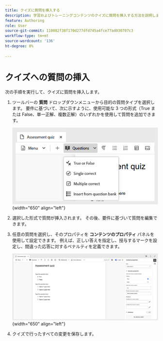 ```yaml
---
title: クイズに質問を挿入する
description: 学習およびトレーニングコンテンツのクイズに質問を挿入する方法を説明します。
feature: Authoring
role: User
source-git-commit: 110082f38f170d277dfd745a4fce77ad030707c3
workflow-type: tm+mt
source-wordcount: '136'
ht-degree: 0%

---
```


# クイズへの質問の挿入

次の手順を実行して、クイズに質問を挿入します。

1. ツールバーの **質問** ドロップダウンメニューから目的の質問タイプを選択します。 要件に基づいて、次に示すように、使用可能な 3 つの形式（True または False、単一正解、複数正解）のいずれかを使用して質問を追加できます。

   ![](assets/question-types.png){width="650" align="left"}

1. 選択した形式で質問が挿入されます。 その後、要件に基づいて質問を編集できます。

1. 任意の質問を選択し、そのプロパティを **コンテンツのプロパティ** パネルを使用して設定できます。 例えば、正しい答えを指定し、授与するマークを設定し、間違った応答に対するペナルティを定義できます。

   ![](assets/question-properties.png){width="650" align="left"}

1. クイズで行ったすべての変更を保存します。

